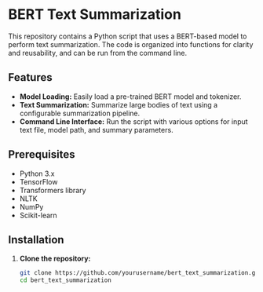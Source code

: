 # BERT Text Summarization

This repository contains a Python script that uses a BERT-based model to perform text summarization. The code is organized into functions for clarity and reusability, and can be run from the command line.

## Features

- **Model Loading:** Easily load a pre-trained BERT model and tokenizer.
- **Text Summarization:** Summarize large bodies of text using a configurable summarization pipeline.
- **Command Line Interface:** Run the script with various options for input text file, model path, and summary parameters.

## Prerequisites

- Python 3.x
- TensorFlow
- Transformers library
- NLTK
- NumPy
- Scikit-learn

## Installation

1. **Clone the repository:**

   ```bash
   git clone https://github.com/yourusername/bert_text_summarization.git
   cd bert_text_summarization

